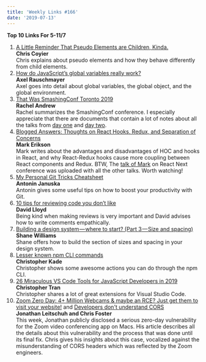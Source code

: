 ```yaml
---
title: 'Weekly Links #166'
date: '2019-07-13'
---
```


**Top 10 Links For 5-11/7**

1. [A Little Reminder That Pseudo Elements are Children, Kinda.](https://css-tricks.com/a-little-reminder-that-pseudo-elements-are-children-kinda/)  
   **Chris Coyier**  
   Chris explains about pseudo elements and how they behave differently from child elements.
2. [How do JavaScript’s global variables really work?](https://2ality.com/2019/07/global-scope.html)  
   **Axel Rauschmayer**  
   Axel goes into detail about global variables, the global object, and the global environment.
3. [That Was SmashingConf Toronto 2019](https://www.smashingmagazine.com/2019/07/smashingconf-toronto-2019/)  
   **Rachel Andrew**  
   Rachel summarizes the SmashingConf conference. I especially appreciate that there are documents that contain a lot of notes about all the talks from [day one](https://docs.google.com/document/d/1M37JEJWaj-ShScJNi5v7Mf-Mvl1T9SIbimxRQHGioYA/edit#heading=h.oq9dlh6pjuml) and [day two](https://docs.google.com/document/d/125nM6oOsZEq-RR6RSBAGDG5Z0zkjPqH3zzud0ThLoiw/edit#heading=h.oq9dlh6pjuml).
4. [Blogged Answers: Thoughts on React Hooks, Redux, and Separation of Concerns](https://blog.isquaredsoftware.com/2019/07/blogged-answers-thoughts-on-hooks/)  
   **Mark Erikson**  
   Mark writes about the advantages and disadvantages of HOC and hooks in React, and why React-Redux hooks cause more coupling between React components and Redux. BTW, The [talk of Mark](https://www.youtube.com/watch?v=yOZ4Ml9LlWE&list=PLMYVq3z1QxSrtc-VmYeAoBwVJZFYMkovU&index=18) on React Next conference was uploaded with all the other talks. Worth watching!
5. [My Personal Git Tricks Cheatsheet](https://dev.to/antjanus/my-personal-git-tricks-cheatsheet-23j1)  
   **Antonin Januska**  
   Antonin gives some useful tips on how to boost your productivity with Git.
6. [10 tips for reviewing code you don’t like](https://developers.redhat.com/blog/2019/07/08/10-tips-for-reviewing-code-you-dont-like/)  
   **David Lloyd**  
   Being kind when making reviews is very important and David advises how to write comments empathically.
7. [Building a design system — where to start? (Part 3 — Size and spacing)](https://uxdesign.cc/building-a-design-system-where-to-start-part-3-size-and-spacing-a6f6f623491a)  
   **Shane Williams**  
    Shane offers how to build the section of sizes and spacing in your design system.
8. [Lesser known npm CLI commands](https://dev.to/christopherkade/lesser-known-npm-cli-commands-46fe)  
   **Christopher Kade**  
   Christopher shows some awesome actions you can do through the npm CLI.
9. [26 Miraculous VS Code Tools for JavaScript Developers in 2019](https://dev.to/jsmanifest/26-miraculous-vs-code-tools-for-javascript-developers-in-2019-50gg)  
   **Christopher Tran**  
   Christopher shares a lot of great extensions for Visual Studio Code.
10. [Zoom Zero Day: 4+ Million Webcams & maybe an RCE? Just get them to visit your website!](https://medium.com/bugbountywriteup/zoom-zero-day-4-million-webcams-maybe-an-rce-just-get-them-to-visit-your-website-ac75c83f4ef5) and [Developers don't understand CORS](https://fosterelli.co/developers-dont-understand-cors)  
    **Jonathan Leitschuh and Chris Foster**  
    This week, Jonathan publicly disclosed a serious zero-day vulnerability for the Zoom video conferencing app on Macs. His article describes all the details about this vulnerability and the process that was done until its final fix. Chris gives his insights about this case, vocalized against the misunderstanding of CORS headers which was reflected by the Zoom engineers.
